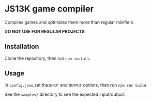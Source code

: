 # JS13K game compiler

Compiles games and optimizes them more than regular minifiers.

**DO NOT USE FOR REGULAR PROJECTS**

## Installation

Clone the repository, then run `npm install`.
  
## Usage

In `config.json`,set the`INPUT` and `OUTPUT` options, then run `npm run build`.

See the `samples/` directory to see the expected input/output.  
